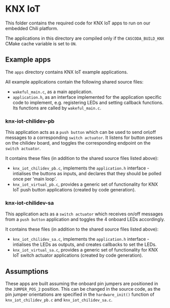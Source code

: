 # KNX IoT

This folder contains the required code for KNX IoT apps to run on our embedded Chili platform. 


The applications in this directory are compiled only if the `CASCODA_BUILD_KNX` CMake cache variable is set to `ON`.

## Example apps
The `apps` directory contains KNX IoT example applications.

All example applications contain the following shared source files:
- `wakeful_main.c`, as a main application.
- `application.h`, as an interface implemented for the application specific code to implement, e.g. registering LEDs and setting callback functions. Its functions are called by `wakeful_main.c`.

### knx-iot-chilidev-pb

This application acts as a `push button` which can be used to send on\off messages to a corresponding `switch actuator`. It listens for button presses on the chilidev board, and toggles the corresponding endpoint on the `switch actuator`.

It contains these files (in addition to the shared source files listed above):
- `knx_iot_chilidev_pb.c`, implements the `application.h` interface - intialises the buttons as inputs, and declares that they should be polled once per 'main loop'.
- `knx_iot_virtual_pb.c`, provides a generic set of functionality for KNX IoT push button applications (created by code generation).


### knx-iot-chilidev-sa

This application acts as a `switch actuator` which receives on/off messages from a `push button` application and toggles the 4 onboard LEDs accordingly.

It contains these files (in addition to the shared source files listed above):
- `knx_iot_chilidev_sa.c`, implements the `application.h` interface - intialises the LEDs as outputs, and creates callbacks to set the LEDs.
- `knx_iot_virtual_sa.c`, provides a generic set of functionality for KNX IoT switch actuator applications (created by code generation).

## Assumptions

These apps are built assuming the onboard pin jumpers are positioned in the `JUMPER_POS_2` position. This can be changed in the source code, as the pin jumper orientations are specified in the `hardware_init()` function of `knx_iot_chilidev_pb.c` and `knx_iot_chilidev_sa.c`.